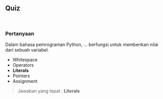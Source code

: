 ## Quiz

&nbsp;

### Pertanyaan

Dalam bahasa pemrograman Python, … berfungsi untuk memberikan nilai dari sebuah variabel.

* Whitespace
* Operators
* **Literals**
* Pointers
* Assignment

> Jawaban yang tepat : **Literals**
&nbsp;
